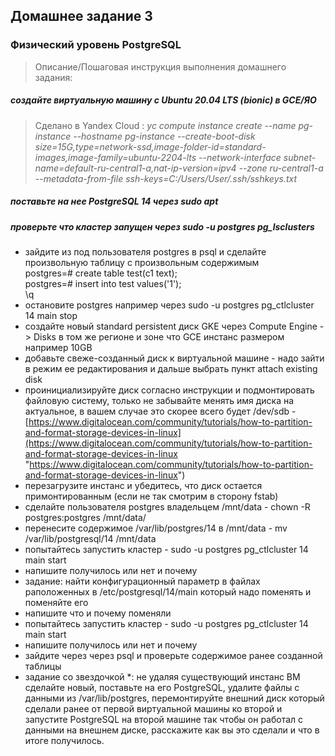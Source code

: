 
##  Домашнее задание 3
###  Физический уровень PostgreSQL
>Описание/Пошаговая инструкция выполнения домашнего задания:

##### создайте виртуальную машину c Ubuntu 20.04 LTS (bionic) в GCE/ЯО
> Сделано в Yandex Cloud :
> _yc compute instance create --name pg-instance --hostname pg-instance --create-boot-disk size=15G,type=network-ssd,image-folder-id=standard-images,image-family=ubuntu-2204-lts --network-interface subnet-name=default-ru-central1-a,nat-ip-version=ipv4 --zone ru-central1-a --metadata-from-file ssh-keys=C:/Users/User/.ssh/sshkeys.txt_
> 
#####  поставьте на нее PostgreSQL 14 через sudo apt

#####  проверьте что кластер запущен через sudo -u postgres pg_lsclusters
-   зайдите из под пользователя postgres в psql и сделайте произвольную таблицу с произвольным содержимым  
    postgres=# create table test(c1 text);  
    postgres=# insert into test values('1');  
    \q
-   остановите postgres например через sudo -u postgres pg_ctlcluster 14 main stop
-   создайте новый standard persistent диск GKE через Compute Engine -> Disks в том же регионе и зоне что GCE инстанс размером например 10GB
-   добавьте свеже-созданный диск к виртуальной машине - надо зайти в режим ее редактирования и дальше выбрать пункт attach existing disk
-   проинициализируйте диск согласно инструкции и подмонтировать файловую систему, только не забывайте менять имя диска на актуальное, в вашем случае это скорее всего будет /dev/sdb -  [https://www.digitalocean.com/community/tutorials/how-to-partition-and-format-storage-devices-in-linux](https://www.digitalocean.com/community/tutorials/how-to-partition-and-format-storage-devices-in-linux "https://www.digitalocean.com/community/tutorials/how-to-partition-and-format-storage-devices-in-linux")
-   перезагрузите инстанс и убедитесь, что диск остается примонтированным (если не так смотрим в сторону fstab)
-   сделайте пользователя postgres владельцем /mnt/data - chown -R postgres:postgres /mnt/data/
-   перенесите содержимое /var/lib/postgres/14 в /mnt/data - mv /var/lib/postgresql/14 /mnt/data
-   попытайтесь запустить кластер - sudo -u postgres pg_ctlcluster 14 main start
-   напишите получилось или нет и почему
-   задание: найти конфигурационный параметр в файлах раположенных в /etc/postgresql/14/main который надо поменять и поменяйте его
-   напишите что и почему поменяли
-   попытайтесь запустить кластер - sudo -u postgres pg_ctlcluster 14 main start
-   напишите получилось или нет и почему
-   зайдите через через psql и проверьте содержимое ранее созданной таблицы
-   задание со звездочкой *: не удаляя существующий инстанс ВМ сделайте новый, поставьте на его PostgreSQL, удалите файлы с данными из /var/lib/postgres, перемонтируйте внешний диск который сделали ранее от первой виртуальной машины ко второй и запустите PostgreSQL на второй машине так чтобы он работал с данными на внешнем диске, расскажите как вы это сделали и что в итоге получилось.
<!--stackedit_data:
eyJoaXN0b3J5IjpbLTEyNTY1MTE3ODMsMTU5NDQ3ODI4OV19
-->